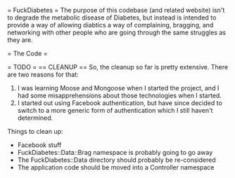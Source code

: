 = FuckDiabetes =
The purpose of this codebase (and related website) isn't to degrade the metabolic disease of Diabetes, but instead is intended to provide a way of allowing diabtics a way of complaining, bragging, and networking with other people who are going through the same struggles as they are.

= The Code =

= TODO =
== CLEANUP ==
So, the cleanup so far is pretty extensive. There are two reasons for that:

1. I was learning Moose and Mongoose when I started the project, and I had some misapprehensions about those technologies when I started.
2. I started out using Facebook authentication, but have since decided to switch to a more generic form of authentication which I still haven't determined.

Things to clean up:

- Facebook stuff
- FuckDiabetes::Data::Brag namespace is probably going to go away
- The FuckDiabetes::Data directory should probably be re-considered
- The application code should be moved into a Controller namespace